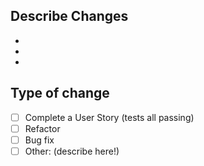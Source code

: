 ## Describe Changes
- 
- 
- 

## Type of change

- [ ] Complete a User Story (tests all passing)
- [ ] Refactor 
- [ ] Bug fix 
- [ ] Other: (describe here!)